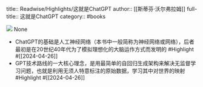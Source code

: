 title:: Readwise/Highlights/这就是ChatGPT
author:: [[斯蒂芬·沃尔弗拉姆]]
full-title:: 这就是ChatGPT
category:: #books


![](https://cdn.weread.qq.com/weread/cover/24/cpplatform_4cn8w4tmgzntjobg9ffeny/s_cpplatform_4cn8w4tmgzntjobg9ffeny1703648785.jpg)
None

- ChatGPT的基础是人工神经网络（本书中一般简称为神经网络或网络），后者最初是在20世纪40年代为了模拟理想化的大脑运作方式而发明的 #Highlight #[[2024-04-26]]
- GPT技术路线的一大核心理念，是用最简单的自回归生成架构来解决无监督学习问题，也就是利用无须人特意标注的原始数据，学习其中对世界的映射 #Highlight #[[2024-04-26]]